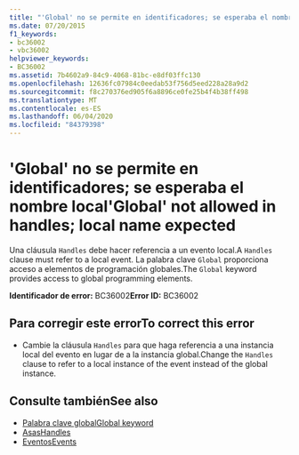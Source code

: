 ```yaml
---
title: "'Global' no se permite en identificadores; se esperaba el nombre local"
ms.date: 07/20/2015
f1_keywords:
- bc36002
- vbc36002
helpviewer_keywords:
- BC36002
ms.assetid: 7b4602a9-84c9-4068-81bc-e8df03ffc130
ms.openlocfilehash: 12636fc07984c0eedab53f756d5eed228a28a9d2
ms.sourcegitcommit: f8c270376ed905f6a8896ce0fe25b4f4b38ff498
ms.translationtype: MT
ms.contentlocale: es-ES
ms.lasthandoff: 06/04/2020
ms.locfileid: "84379398"
---
```

# <a name="global-not-allowed-in-handles-local-name-expected"></a><span data-ttu-id="d44fa-102">'Global' no se permite en identificadores; se esperaba el nombre local</span><span class="sxs-lookup"><span data-stu-id="d44fa-102">'Global' not allowed in handles; local name expected</span></span>
<span data-ttu-id="d44fa-103">Una cláusula `Handles` debe hacer referencia a un evento local.</span><span class="sxs-lookup"><span data-stu-id="d44fa-103">A `Handles` clause must refer to a local event.</span></span> <span data-ttu-id="d44fa-104">La palabra clave `Global` proporciona acceso a elementos de programación globales.</span><span class="sxs-lookup"><span data-stu-id="d44fa-104">The `Global` keyword provides access to global programming elements.</span></span>  
  
 <span data-ttu-id="d44fa-105">**Identificador de error:** BC36002</span><span class="sxs-lookup"><span data-stu-id="d44fa-105">**Error ID:** BC36002</span></span>  
  
## <a name="to-correct-this-error"></a><span data-ttu-id="d44fa-106">Para corregir este error</span><span class="sxs-lookup"><span data-stu-id="d44fa-106">To correct this error</span></span>  
  
- <span data-ttu-id="d44fa-107">Cambie la cláusula `Handles` para que haga referencia a una instancia local del evento en lugar de a la instancia global.</span><span class="sxs-lookup"><span data-stu-id="d44fa-107">Change the `Handles` clause to refer to a local instance of the event instead of the global instance.</span></span>  
  
## <a name="see-also"></a><span data-ttu-id="d44fa-108">Consulte también</span><span class="sxs-lookup"><span data-stu-id="d44fa-108">See also</span></span>

- [<span data-ttu-id="d44fa-109">Palabra clave global</span><span class="sxs-lookup"><span data-stu-id="d44fa-109">Global keyword</span></span>](../programming-guide/program-structure/namespaces.md#global-keyword-in-fully-qualified-names)
- [<span data-ttu-id="d44fa-110">Asas</span><span class="sxs-lookup"><span data-stu-id="d44fa-110">Handles</span></span>](../language-reference/statements/handles-clause.md)
- [<span data-ttu-id="d44fa-111">Eventos</span><span class="sxs-lookup"><span data-stu-id="d44fa-111">Events</span></span>](../programming-guide/language-features/events/index.md)
